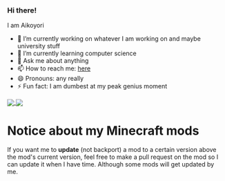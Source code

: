 ### Hi there! 
I am Aikoyori

- 🔭 I’m currently working on whatever I am working on and maybe university stuff
- 🌱 I’m currently learning computer science
- 💬 Ask me about anything
- 📫 How to reach me: [here](https://aikoyori.xyz/links)
- 😄 Pronouns: any really
- ⚡ Fun fact: I am dumbest at my peak genius moment


<a align="center" href="https://github.com/Aikoyori">
  <img align="center" src="https://github-readme-stats.vercel.app/api?username=Aikoyori&theme=tokyonight" />
  <img align="center" src="https://github-readme-stats.vercel.app/api/top-langs/?username=Aikoyori&theme=tokyonight&layout=compact" />
</a>

# Notice about my Minecraft mods
If you want me to **update** (not backport) a mod to a certain version above the mod's current version, feel free to make a pull request on the mod so I can update it when I have time. Although some mods will get updated by me.

<!--
**Aikoyori/Aikoyori** is a ✨ _special_ ✨ repository because its `README.md` (this file) appears on your GitHub profile.

Here are some ideas to get you started:


-->
